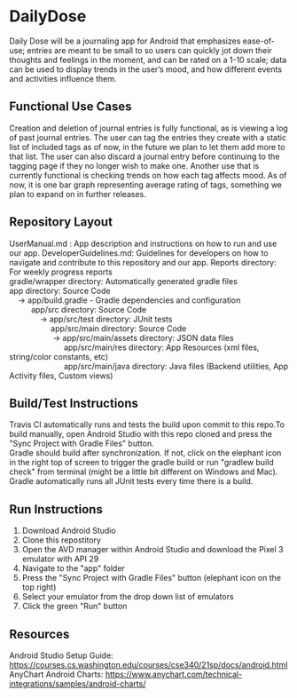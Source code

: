 # DailyDose
Daily Dose will be a journaling app for Android that emphasizes ease-of-use; entries are meant to be small to so users can quickly jot down their thoughts and feelings in the moment, and can be rated on a 1-10 scale; data can be used to display trends in the user’s mood, and how different events and activities influence them.

## Functional Use Cases
Creation and deletion of journal entries is fully functional, as is viewing a log of past journal entries. The user can tag the entries they create with a static list of included tags as of now, in the future we plan to let them add more to that list. The user can also discard a journal entry before continuing to the tagging page if they no longer wish to make one. Another use that is currently functional is checking trends on how each tag affects mood. As of now, it is one bar graph representing average rating of tags, something we plan to expand on in further releases.

## Repository Layout
UserManual.md : App description and instructions on how to run and use our app.
DeveloperGuidelines.md: Guidelines for developers on how to navigate and contribute to this repository and our app.
Reports directory: For weekly progress reports<br>
gradle/wrapper directory: Automatically generated gradle files<br>
app directory: Source Code<br>
&nbsp;&nbsp;&nbsp;&nbsp;-> app/build.gradle - Gradle dependencies and configuration<br>
&nbsp;&nbsp;&nbsp;&nbsp;&nbsp;&nbsp;&nbsp;&nbsp;&nbsp;&nbsp;app/src directory: Source Code<br>
&nbsp;&nbsp;&nbsp;&nbsp;&nbsp;&nbsp;&nbsp;&nbsp;&nbsp;&nbsp;&nbsp;&nbsp;&nbsp;&nbsp;-> app/src/test directory: JUnit tests<br>
&nbsp;&nbsp;&nbsp;&nbsp;&nbsp;&nbsp;&nbsp;&nbsp;&nbsp;&nbsp;&nbsp;&nbsp;&nbsp;&nbsp;&nbsp;&nbsp;&nbsp;&nbsp;&nbsp;app/src/main directory: Source Code<br>
&nbsp;&nbsp;&nbsp;&nbsp;&nbsp;&nbsp;&nbsp;&nbsp;&nbsp;&nbsp;&nbsp;&nbsp;&nbsp;&nbsp;&nbsp;&nbsp;&nbsp;&nbsp;&nbsp;&nbsp;-> app/src/main/assets directory: JSON data files<br>
&nbsp;&nbsp;&nbsp;&nbsp;&nbsp;&nbsp;&nbsp;&nbsp;&nbsp;&nbsp;&nbsp;&nbsp;&nbsp;&nbsp;&nbsp;&nbsp;&nbsp;&nbsp;&nbsp;&nbsp;&nbsp;&nbsp;&nbsp;&nbsp;&nbsp;app/src/main/res directory: App Resources (xml files, string/color constants, etc)<br>
&nbsp;&nbsp;&nbsp;&nbsp;&nbsp;&nbsp;&nbsp;&nbsp;&nbsp;&nbsp;&nbsp;&nbsp;&nbsp;&nbsp;&nbsp;&nbsp;&nbsp;&nbsp;&nbsp;&nbsp;&nbsp;&nbsp;&nbsp;&nbsp;&nbsp;app/src/main/java directory: Java files (Backend utilities, App Activity files, Custom views)<br>
  

## Build/Test Instructions
Travis CI automatically runs and tests the build upon commit to this repo.To build manually, open Android Studio with this repo cloned and press the "Sync Project with Gradle Files" button.<br>
Gradle should build after synchronization. If not, click on the elephant icon in the right top of screen to trigger the gradle build or run "gradlew build check" from terminal (might be a little bit different on Windows and Mac).<br>
Gradle automatically runs all JUnit tests every time there is a build.

## Run Instructions
1. Download Android Studio<br>
2. Clone this repostitory<br>
3. Open the AVD manager within Android Studio and download the Pixel 3 emulator with API 29<br>
4. Navigate to the "app" folder<br>
5. Press the "Sync Project with Gradle Files" button (elephant icon on the top right)
6. Select your emulator from the drop down list of emulators
7. Click the green "Run" button


## Resources
Android Studio Setup Guide: https://courses.cs.washington.edu/courses/cse340/21sp/docs/android.html<br>
AnyChart Android Charts: https://www.anychart.com/technical-integrations/samples/android-charts/
